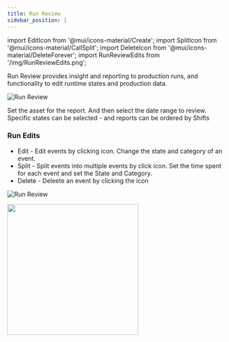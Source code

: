 ```yaml
---
title: Run Review
sidebar_position: 1
---
```


import EditIcon from '@mui/icons-material/Create';
import SplitIcon from '@mui/icons-material/CallSplit';
import DeleteIcon from '@mui/icons-material/DeleteForever';
import RunReviewEdits from '/img/RunReviewEdits.png';

Run Review provides insight and reporting to production runs, and functionality to edit runtime states and production data.

![Run Review](/img/RunReviewOverview.png)


Set the asset for the report. And then select the date range to review.
Specific states can be selected - and reports can be ordered by Shifts


### Run Edits
- Edit - Edit events by clicking <EditIcon fontSize="small" /> icon.  Change the state and category of an event.
- Split - Split events into multiple events by click <SplitIcon fontSize="small" /> icon.  Set the time spent for each event and set the State and Category.
- Delete - Deleete an event by clicking the <DeleteIcon fontSize="small" /> icon


![Run Review](/img/RunReviewDetails.png)

<img src={RunReviewEdits} width="300"/>